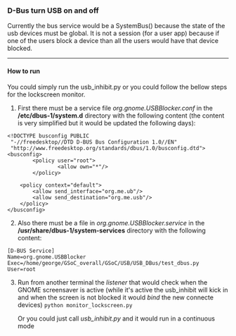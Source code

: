 ### D-Bus turn USB on and off

Currently the bus service would be a SystemBus() because the state of the usb
devices must be global. It is not a session (for a user app) because if one of the
users block a device than all the users would have that device blocked.

-------
#### How to run
You could simply run the usb_inhibit.py or you could follow the bellow steps for
the lockscreen monitor.

1. First there must be a service file *org.gnome.USBBlocker.conf* in the
**/etc/dbus-1/system.d** directory with the following content (the
content is very simplified but it would be updated the following days):

```
<!DOCTYPE busconfig PUBLIC                                                      
 "-//freedesktop//DTD D-BUS Bus Configuration 1.0//EN"                          
 "http://www.freedesktop.org/standards/dbus/1.0/busconfig.dtd">                 
<busconfig>                                                                     
        <policy user="root">                                                    
                <allow own="*"/>                                                
        </policy>                                                               
                                                                                
    <policy context="default">                                                  
        <allow send_interface="org.me.ub"/>                                     
        <allow send_destination="org.me.usb"/>                                  
    </policy>                                                                   
</busconfig>
```

2. Also there must be a file in *org.gnome.USBBlocker.service* in the
**/usr/share/dbus-1/system-services** directory with the following content:

```
[D-BUS Service]                                                                 
Name=org.gnome.USBBlocker                                                       
Exec=/home/george/GSoC_overall/GSoC/USB/USB_DBus/test_dbus.py                   
User=root 
```

3. Run from another terminal the *listener* that would check when the GNOME
screensaver is active (while it's active the usb_inhibit will kick in and
when the screen is not blocked it would *bind* the new connecte devices)
```python monitor_lockscreen.py```

    Or you could just call *usb_inhibit.py* and it would run in a continuous mode
